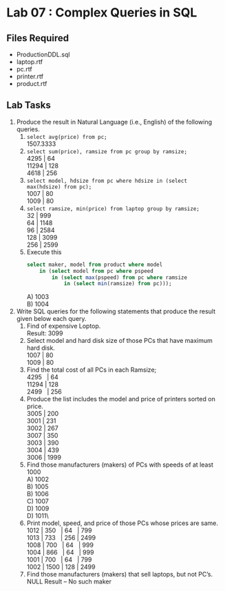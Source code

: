 
# Lab 07 : Complex Queries in SQL

## Files Required
* ProductionDDL.sql
* laptop.rtf
* pc.rtf
* printer.rtf
* product.rtf

## Lab Tasks
1. Produce the result in Natural Language (i.e., English) of the following queries.
	1. ``select avg(price) from pc; ``\
		1507.3333
	2. ``select sum(price), ramsize from pc group by ramsize; ``\
		4295 | 64\
		11294 | 128\
		4618 | 256
	3. ``select model, hdsize from pc where hdsize in (select max(hdsize) from pc);``\
		1007 | 80\
		1009 | 80
	4. ``select ramsize, min(price) from laptop group by ramsize;``\
		32 | 999\
		64 | 1148\
		96 | 2584\
		128 | 3099\
		256 | 2599
	5. Execute this
		```sql
		select maker, model from product where model
			in (select model from pc where pspeed
				in (select max(pspeed) from pc where ramsize
					in (select min(ramsize) from pc)));
		```
		A) 1003\
		B) 1004
2. Write SQL queries for the following statements that produce the result given below each
query.
	1. Find of expensive Loptop.\
		Result: 3099
	2. Select model and hard disk size of those PCs that have maximum hard disk.\
		1007 | 80 \
		1009 | 80
	3. Find the total cost of all PCs in each Ramsize;\
		4295 &nbsp;&nbsp;| 64\
		11294 | 128\
		2499 &nbsp;&nbsp;| 256
	4. Produce the list includes the model and price of printers sorted on price.\
		3005 | 200\
		3001 | 231\
		3002 | 267\
		3007 | 350\
		3003 | 390\
		3004 | 439\
		3006 | 1999
	5. Find those manufacturers (makers) of PCs with speeds of at least 1000\
		A) 1002\
		B) 1005\
		B) 1006\
		C) 1007\
		D) 1009\
		D) 1011\
	6. Print model, speed, and price of those PCs whose prices are same.\
		1012 | 350 &nbsp; | 64 &nbsp;&nbsp;| 799\
		1013 | 733 &nbsp; | 256 | 2499\
		1008 | 700 &nbsp;&nbsp;| 64 &nbsp;&nbsp;| 999\
		1004 | 866 &nbsp;&nbsp;| 64 &nbsp;&nbsp;| 999\
		1001 | 700 &nbsp;&nbsp;| 64 &nbsp;&nbsp;| 799\
		1002 | 1500 | 128 | 2499
	7. Find those manufacturers (makers) that sell laptops, but not PC’s.\
		NULL Result – No such maker